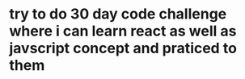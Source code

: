 # try to do 30 day code challenge where i can learn react as well as javscript concept and praticed to them